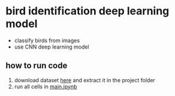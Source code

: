 # bird identification deep learning model
- classify birds from images
- use CNN deep learning model

## how to run code
1. download dataset [here]([https://www.kaggle.com/datasets/netflix-inc/netflix-prize-data/data](https://www.kaggle.com/datasets/veeralakrishna/200-bird-species-with-11788-images)) and extract it in the project folder
2. run all cells in [main.ipynb](./main.ipynb)
